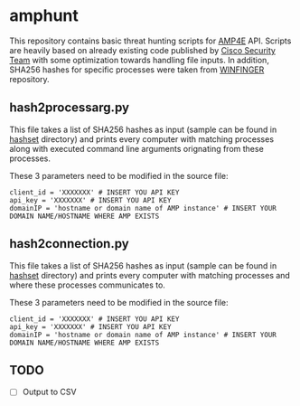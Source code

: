 # amphunt

This repository contains basic threat hunting scripts for [AMP4E](https://www.cisco.com/c/en/us/products/security/advanced-malware-protection/index.html) API. Scripts are heavily based on already existing code published by [Cisco Security Team](https://github.com/CiscoSecurity/) with some optimization towards handling file inputs. In addition, SHA256 hashes for specific processes were taken from [WINFINGER](https://github.com/op7ic/WINFINGER) repository. 

## hash2processarg.py

This file takes a list of SHA256 hashes as input (sample can be found in [hashset](hashset/) directory) and prints every computer with matching processes along with executed command line arguments orignating from these processes.

These 3 parameters need to be modified in the source file:

```
client_id = 'XXXXXXX' # INSERT YOU API KEY
api_key = 'XXXXXXX' # INSERT YOU API KEY
domainIP = 'hostname or domain name of AMP instance' # INSERT YOUR DOMAIN NAME/HOSTNAME WHERE AMP EXISTS
```

## hash2connection.py

This file takes a list of SHA256 hashes as input (sample can be found in [hashset](hashset/) directory) and prints every computer with matching processes and where these processes communicates to.

These 3 parameters need to be modified in the source file:

```
client_id = 'XXXXXXX' # INSERT YOU API KEY
api_key = 'XXXXXXX' # INSERT YOU API KEY
domainIP = 'hostname or domain name of AMP instance' # INSERT YOUR DOMAIN NAME/HOSTNAME WHERE AMP EXISTS
```


## TODO

- [ ] Output to CSV
